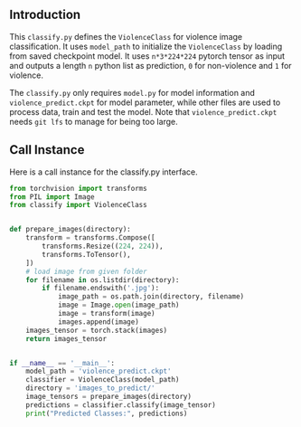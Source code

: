 ## Introduction

This `classify.py` defines the `ViolenceClass` for violence image classification. It uses `model_path` to initialize the `ViolenceClass` by loading from saved checkpoint model. It  uses `n*3*224*224` pytorch tensor as input and outputs a length `n` python list as prediction, `0` for non-violence and `1` for violence.



The `classify.py` only requires `model.py` for model information and `violence_predict.ckpt` for model parameter, while other files are used to process data, train and test the model. Note that `violence_predict.ckpt` needs `git lfs` to manage for being too large.

## Call Instance

Here is a call instance for the classify.py interface.

```python
from torchvision import transforms
from PIL import Image
from classify import ViolenceClass


def prepare_images(directory):
    transform = transforms.Compose([
        transforms.Resize((224, 224)),
        transforms.ToTensor(),
    ])
    # load image from given folder
    for filename in os.listdir(directory):
        if filename.endswith('.jpg'):
            image_path = os.path.join(directory, filename)
            image = Image.open(image_path)
            image = transform(image)
            images.append(image)
    images_tensor = torch.stack(images)
    return images_tensor


if __name__ == '__main__':
    model_path = 'violence_predict.ckpt'
    classifier = ViolenceClass(model_path)
    directory = 'images_to_predict/'
    image_tensors = prepare_images(directory)
    predictions = classifier.classify(image_tensor)
    print("Predicted Classes:", predictions)

```

